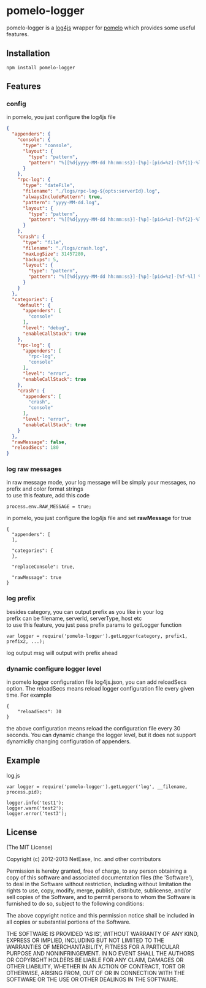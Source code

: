 pomelo-logger
========

pomelo-logger is a [log4js](https://github.com/nomiddlename/log4js-node) wrapper for [pomelo](https://github.com/NetEase/pomelo) which provides some useful features.  

## Installation
```
npm install pomelo-logger
```

## Features
### config
in pomelo, you just configure the log4js file  
```json
{
  "appenders": {
    "console": {
      "type": "console",
      "layout": {
        "type": "pattern",
        "pattern": "%[[%d{yyyy-MM-dd hh:mm:ss}]-[%p]-[pid=%z]-[%f{1}-%l] %m%]"
      }
    },
    "rpc-log": {
      "type": "dateFile",
      "filename": "./logs/rpc-log-${opts:serverId}.log",
      "alwaysIncludePattern": true,
      "pattern": "yyyy-MM-dd.log",
      "layout": {
        "type": "pattern",
        "pattern": "%[[%d{yyyy-MM-dd hh:mm:ss}]-[%p]-[pid=%z]-[%f{2}-%l] %m%]"
      }
    },
    "crash": {
      "type": "file",
      "filename": "./logs/crash.log",
      "maxLogSize": 31457280,
      "backups": 5,
      "layout": {
        "type": "pattern",
        "pattern": "%[[%d{yyyy-MM-dd hh:mm:ss}]-[%p]-[pid=%z]-[%f-%l] %m%]"
      }
    }
  },
  "categories": {
    "default": {
      "appenders": [
        "console"
      ],
      "level": "debug",
      "enableCallStack": true
    },
    "rpc-log": {
      "appenders": [
        "rpc-log",
        "console"
      ],
      "level": "error",
      "enableCallStack": true
    },
    "crash": {
      "appenders": [
        "crash",
        "console"
      ],
      "level": "error",
      "enableCallStack": true
    }
  },
  "rawMessage": false,
  "reloadSecs": 180
}
```

### log raw messages
in raw message mode, your log message will be simply your messages, no prefix and color format strings  
to use this feature, add this code  
```
process.env.RAW_MESSAGE = true;
```

in pomelo, you just configure the log4js file and set **rawMessage** for true  
```
{
  "appenders": [
  ],

  "categories": {
  }, 

  "replaceConsole": true,

  "rawMessage": true
}
```
### log prefix
besides category, you can output prefix as you like in your log  
prefix can be filename, serverId, serverType, host etc  
to use this feature, you just pass prefix params to getLogger function  
```
var logger = require('pomelo-logger').getLogger(category, prefix1, prefix2, ...);
```
 log output msg will output with prefix ahead   

### dynamic configure logger level
in pomelo logger configuration file log4js.json, you can add reloadSecs option. The reloadSecs means reload logger configuration file every given time. For example
```
{
	"reloadSecs": 30
}
```
the above configuration means reload the configuration file every 30 seconds. You can dynamic change the logger level, but it does not support dynamiclly changing configuration of appenders.

## Example
log.js
```
var logger = require('pomelo-logger').getLogger('log', __filename, process.pid);

logger.info('test1');
logger.warn('test2');
logger.error('test3');
```

## License
(The MIT License)

Copyright (c) 2012-2013 NetEase, Inc. and other contributors

Permission is hereby granted, free of charge, to any person obtaining
a copy of this software and associated documentation files (the
'Software'), to deal in the Software without restriction, including
without limitation the rights to use, copy, modify, merge, publish,
distribute, sublicense, and/or sell copies of the Software, and to
permit persons to whom the Software is furnished to do so, subject to
the following conditions:

The above copyright notice and this permission notice shall be
included in all copies or substantial portions of the Software.

THE SOFTWARE IS PROVIDED 'AS IS', WITHOUT WARRANTY OF ANY KIND,
EXPRESS OR IMPLIED, INCLUDING BUT NOT LIMITED TO THE WARRANTIES OF
MERCHANTABILITY, FITNESS FOR A PARTICULAR PURPOSE AND NONINFRINGEMENT.
IN NO EVENT SHALL THE AUTHORS OR COPYRIGHT HOLDERS BE LIABLE FOR ANY
CLAIM, DAMAGES OR OTHER LIABILITY, WHETHER IN AN ACTION OF CONTRACT,
TORT OR OTHERWISE, ARISING FROM, OUT OF OR IN CONNECTION WITH THE
SOFTWARE OR THE USE OR OTHER DEALINGS IN THE SOFTWARE.
